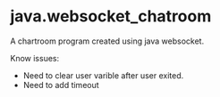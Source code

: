 # java.websocket_chatroom
A chartroom program created using java websocket.

Know issues:
- Need to clear user varible after user exited.
- Need to add timeout
